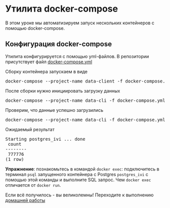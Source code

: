 # Утилита docker-compose

В этом уроке мы автоматизируем запуск нескольких контейнеров с помощью docker-compose.

## Конфигурация docker-compose

Утилита конфигурируется с помощью yml-файлов. В репозитории присутствует файл [docker-compose.yml](../docker_compose/)

Сборку контейнера запускаем в виде

<pre>
docker-compose --project-name data-client -f docker-compose.yml build pg-cli
</pre>

После сборки нужно инициировать загрузку данных

<pre>
docker-compose --project-name data-cli -f docker-compose.yml run --rm --name pg-cli pg-cli load
</pre>

Проверим, что данные успешно загрузились

<pre>
docker-compose --project-name data-cli -f docker-compose.yml run --name pg-client --rm pg-cli psql -h postgres_ivi -U postgres -c "SELECT COUNT(*) FROM ratings;"
</pre>

Ожидаемый результат
<pre>
Starting postgres_ivi ... done
 count  
--------
 777776
(1 row)
</pre>

**Упражнение**: познакомьтесь в командой `docker exec`: подключитесь в терминал `psql` запущенного контейнера с Postgres `postgres_ivi` с помощью этой команды и выполните SQL запрос.
Чем `docker exec` отличается от `docker run`.

Если всё получилось - вы великолемны! Переходите к выполнению [домашней работы](./docker_mongo_hw.md)